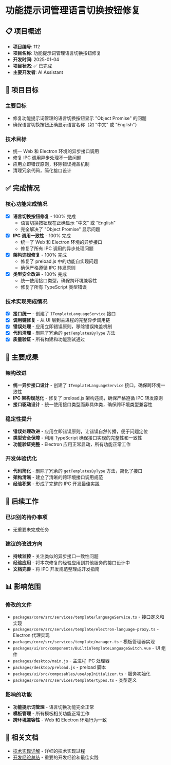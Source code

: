 # 功能提示词管理语言切换按钮修复

## 📋 项目概述

- **项目编号**: 112
- **项目名称**: 功能提示词管理语言切换按钮修复
- **开发时间**: 2025-01-04
- **项目状态**: ✅ 已完成
- **主要开发者**: AI Assistant

## 🎯 项目目标

### 主要目标
- 修复功能提示词管理的语言切换按钮显示 "Object Promise" 的问题
- 确保语言切换按钮正确显示语言名称（如 "中文" 或 "English"）

### 技术目标
- 统一 Web 和 Electron 环境的异步接口调用
- 修复 IPC 调用异步处理不一致问题
- 应用立即错误原则，移除错误掩盖机制
- 清理冗余代码，简化接口设计

## ✅ 完成情况

### 核心功能完成情况
- [x] **语言切换按钮修复** - 100% 完成
  - 语言切换按钮现在正确显示 "中文" 或 "English"
  - 完全解决了 "Object Promise" 显示问题
- [x] **IPC 调用一致性** - 100% 完成
  - 统一了 Web 和 Electron 环境的异步接口
  - 修复了所有 IPC 调用的异步处理问题
- [x] **架构违规修复** - 100% 完成
  - 修复了 preload.js 中的功能自实现问题
  - 确保严格遵循 IPC 转发原则
- [x] **类型安全改进** - 100% 完成
  - 统一使用接口类型，确保跨环境兼容性
  - 修复了所有 TypeScript 类型错误

### 技术实现完成情况
- [x] **接口统一** - 创建了 `ITemplateLanguageService` 接口
- [x] **调用链修复** - 从 UI 层到主进程的完整异步调用链
- [x] **错误处理** - 应用立即错误原则，移除错误掩盖机制
- [x] **代码清理** - 删除了冗余的 `getTemplatesByType` 方法
- [x] **质量验证** - 所有构建和功能测试通过

## 🎉 主要成果

### 架构改进
- **统一异步接口设计** - 创建了 `ITemplateLanguageService` 接口，确保跨环境一致性
- **IPC 架构规范化** - 修复了 preload.js 架构违规，确保严格遵循 IPC 转发原则
- **接口驱动设计** - 统一使用接口类型而非具体类，确保跨环境类型兼容性

### 稳定性提升
- **错误处理改进** - 应用立即错误原则，让错误自然传播，便于问题定位
- **类型安全保障** - 利用 TypeScript 确保接口实现的完整性和一致性
- **功能验证完整** - Electron 应用正常启动，所有功能正常工作

### 开发体验优化
- **代码简化** - 删除了冗余的 `getTemplatesByType` 方法，简化了接口
- **架构清晰** - 建立了清晰的跨环境接口调用规范
- **经验积累** - 形成了完整的 IPC 开发最佳实践

## 🚀 后续工作

### 已识别的待办事项
- 无重要未完成任务

### 建议的改进方向
- **持续监控** - 关注类似的异步接口一致性问题
- **经验应用** - 将本次修复的经验应用到其他服务的接口设计中
- **文档完善** - 将 IPC 开发规范整理成开发指南

## 📊 影响范围

### 修改的文件
- `packages/core/src/services/template/languageService.ts` - 接口定义和实现
- `packages/core/src/services/template/electron-language-proxy.ts` - Electron 代理实现
- `packages/core/src/services/template/manager.ts` - 模板管理器实现
- `packages/ui/src/components/BuiltinTemplateLanguageSwitch.vue` - UI 组件
- `packages/desktop/main.js` - 主进程 IPC 处理器
- `packages/desktop/preload.js` - preload 脚本
- `packages/ui/src/composables/useAppInitializer.ts` - 服务初始化
- `packages/core/src/services/template/types.ts` - 类型定义

### 影响的功能
- **功能提示词管理** - 语言切换功能完全正常
- **模板管理** - 所有模板相关功能正常工作
- **跨环境兼容性** - Web 和 Electron 环境行为一致

## 🔗 相关文档

- [技术实现详解](./implementation.md) - 详细的技术实现过程
- [开发经验总结](./experience.md) - 重要的开发经验和最佳实践
